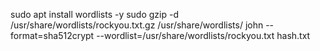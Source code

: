 sudo apt install wordlists -y
sudo gzip -d /usr/share/wordlists/rockyou.txt.gz /usr/share/wordlists/
john --format=sha512crypt --wordlist=/usr/share/wordlists/rockyou.txt hash.txt
